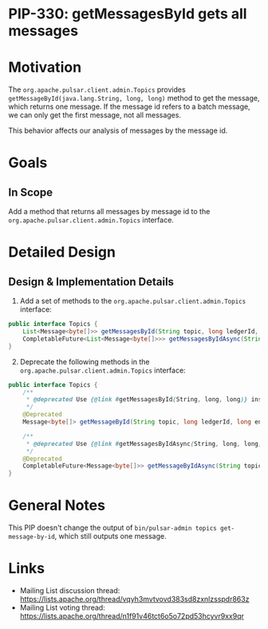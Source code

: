 # PIP-330: getMessagesById gets all messages

# Motivation

The `org.apache.pulsar.client.admin.Topics` provides `getMessageById(java.lang.String, long, long)` method to get the
message, which returns one message. If the message id refers to a batch message, we can only get the first message, not
all messages.

This behavior affects our analysis of messages by the message id.

# Goals

## In Scope

Add a method that returns all messages by message id to the `org.apache.pulsar.client.admin.Topics` interface.

# Detailed Design

## Design & Implementation Details

1. Add a set of methods to the `org.apache.pulsar.client.admin.Topics` interface:

```java
public interface Topics {
    List<Message<byte[]>> getMessagesById(String topic, long ledgerId, long entryId) throws PulsarAdminException;
    CompletableFuture<List<Message<byte[]>>> getMessagesByIdAsync(String topic, long ledgerId, long entryId);
}
```

2. Deprecate the following methods in the `org.apache.pulsar.client.admin.Topics` interface:
```java
public interface Topics {
    /**
     * @deprecated Use {@link #getMessagesById(String, long, long)} instead.
     */
    @Deprecated
    Message<byte[]> getMessageById(String topic, long ledgerId, long entryId) throws PulsarAdminException;

    /**
     * @deprecated Use {@link #getMessagesByIdAsync(String, long, long)} instead.
     */
    @Deprecated
    CompletableFuture<Message<byte[]>> getMessageByIdAsync(String topic, long ledgerId, long entryId);
}
```

# General Notes

This PIP doesn't change the output of `bin/pulsar-admin topics get-message-by-id`, which still outputs one message.

# Links

* Mailing List discussion thread: https://lists.apache.org/thread/vqyh3mvtvovd383sd8zxnlzsspdr863z
* Mailing List voting thread: https://lists.apache.org/thread/n1f91v46tct6o5o72pd53hcyvr9xx9qr
